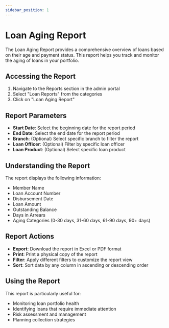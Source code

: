 ```yaml
---
sidebar_position: 1
---
```


# Loan Aging Report

The Loan Aging Report provides a comprehensive overview of loans based on their age and payment status. This report helps you track and monitor the aging of loans in your portfolio.

## Accessing the Report

1. Navigate to the Reports section in the admin portal
2. Select "Loan Reports" from the categories
3. Click on "Loan Aging Report"

## Report Parameters

- **Start Date**: Select the beginning date for the report period
- **End Date**: Select the end date for the report period
- **Branch**: (Optional) Select specific branch to filter the report
- **Loan Officer**: (Optional) Filter by specific loan officer
- **Loan Product**: (Optional) Select specific loan product

## Understanding the Report

The report displays the following information:

- Member Name
- Loan Account Number
- Disbursement Date
- Loan Amount
- Outstanding Balance
- Days in Arrears
- Aging Categories (0-30 days, 31-60 days, 61-90 days, 90+ days)

## Report Actions

- **Export**: Download the report in Excel or PDF format
- **Print**: Print a physical copy of the report
- **Filter**: Apply different filters to customize the report view
- **Sort**: Sort data by any column in ascending or descending order

## Using the Report

This report is particularly useful for:
- Monitoring loan portfolio health
- Identifying loans that require immediate attention
- Risk assessment and management
- Planning collection strategies 